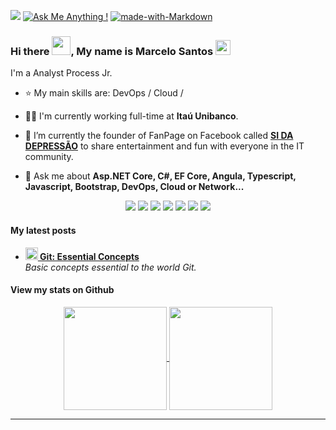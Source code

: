 <!--
**pmarcelojr/pmarcelojr** is a ✨ _special_ ✨ repository because its `README.md` (this file) appears on your GitHub profile.

Here are some ideas to get you started:

- 🔭 I’m currently working on ...
- 🌱 I’m currently learning ...
- 👯 I’m looking to collaborate on ...
- 🤔 I’m looking for help with ...
- 💬 Ask me about ...
- 📫 How to reach me: ...
- 😄 Pronouns: ...
- ⚡ Fun fact: ...
-->

![](https://komarev.com/ghpvc/?username=pmarcelojr&color=006bed)
[![Ask Me Anything !](https://img.shields.io/badge/Ask%20me-anything-1abc9c.svg)](https://linktr.ee/pmarcelojr)
[![made-with-Markdown](https://img.shields.io/badge/Made%20with-Markdown-1f425f.svg)](http://commonmark.org)

### Hi there <img src="https://raw.githubusercontent.com/iampavangandhi/iampavangandhi/master/gifs/Hi.gif" width="30px">, My name is Marcelo Santos <img src="https://github.com/TheDudeThatCode/TheDudeThatCode/blob/master/Assets/Earth.gif" width="24px">

I'm a Analyst Process Jr.

- :star: My main skills are: DevOps / Cloud / 

<!--- 💼 &nbsp; Trabalhando como **ÁREA EM QUE VOCÊ TRABALHA** na <a href="LINK DA EMPRESA">EMPRESA</a>-->
- 👨‍💻 I'm currently working full-time at **Itaú Unibanco**.

- 🔭 I’m currently the founder of FanPage on Facebook called [**SI DA DEPRESSÃO**](https://www.facebook.com/malignosystem "SI da Depressão") to share entertainment and fun with everyone in the IT community.

- 💬 Ask me about **Asp.NET Core, C#, EF Core, Angula, Typescript, Javascript, Bootstrap, DevOps, Cloud or Network...**
<p align="center">
  <a href="mailto:marcelosantostecnologia@gmail.com" alt="Gmail">
  <img src="https://img.shields.io/badge/-Gmail-FF0000?style=flat-square&labelColor=FF0000&logo=gmail&logoColor=white&link=LINK-DO-SEU-EMAIL" /></a>

  <a href="https://www.linkedin.com/in/marcelo-santos-tecnologia/" alt="Linkedin">
  <img src="https://img.shields.io/badge/-Marcelo%20Santos-0e76a8?style=flat-square&logo=Linkedin&logoColor=white&link=https://www.linkedin.com/in/marcelo-santos-tecnologia/" /></a>

  <a href="https://api.whatsapp.com/send?phone=5511951637080" alt="WhatsApp">
  <img src="https://img.shields.io/badge/-WhatsApp-25d366?style=flat-square&labelColor=25d366&logo=whatsapp&logoColor=white&link=API-DO-SEU-WHATSAPP"/></a>

  <a href="https://t.me/pmarcelojr" alt="Telegram">
  <img src="https://img.shields.io/badge/-Telegram-0e76a8?style=flat-square&logo=Telegram&logoColor=white&link=LINK-DO-SEU-TELEGRAM"/></a>

  <a href="https://instagram/pmarcelojr" alt="Instagram">
  <img src="https://img.shields.io/badge/-Instagram-DF0174?style=flat-square&labelColor=DF0174&logo=instagram&logoColor=white&link=LINK-DO-SEU-INSTAGRAM"/></a>
  
  <a href="https://medium.com/@marcelosantostecnologia" alt="Medium">
  <img src="https://img.shields.io/badge/-Medium-12100e?style=flat-square&logo=Medium&logoColor=white&link=LINK-DO-SEU-MEDIUM"/></a>
  
  <a href="https://dev.to/pmarcelojr" alt="Dev.to">
  <img src="https://img.shields.io/badge/-Dev.to-0a0a0a?style=flat-square&logo=Dev.To&logoColor=white&link=LINK-DO-SEU-DEV.TO"/></a>
</p> 

#### My latest posts
<ul>
  <li><a href="https://medium.com/@marcelosantostecnologia/git-conceitos-essenciais-feaa293644c"><b><img src="https://emojipedia-us.s3.dualstack.us-west-1.amazonaws.com/thumbs/240/apple/237/gear_2699.png" width="20" alt="new" /> Git: Essential Concepts</b></a><br/><i>Basic concepts essential to the world Git.</i></li>
</ul>

#### View my stats on Github
<p align="center">
  <a href="https://github.com/pmarcelojr/github-readme-stats">
    <img
      align="center"
      height="165"
      src="https://github-readme-stats.vercel.app/api?username=pmarcelojr&count_private=true&show_icons=true&custom_title=Github%20Status&hide=issues&theme=dark"
    />
  </a>
  
  <a href="https://github.com/pmarcelojr/github-readme-stats">
    <img
      align="center"
      height="165"
      src="https://github-readme-stats.vercel.app/api/top-langs/?username=pmarcelojr&&layout=compact&theme=dark"
    />
  </a>
</p>

----
